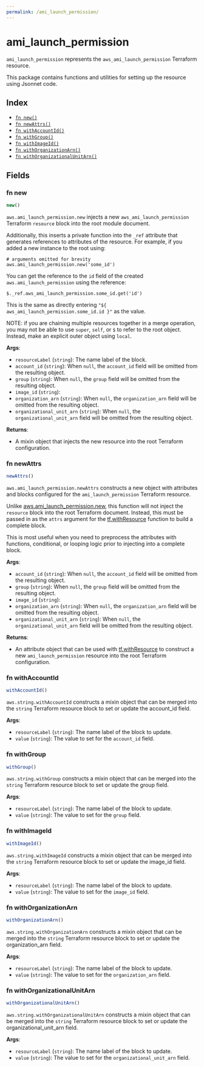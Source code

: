 ```yaml
---
permalink: /ami_launch_permission/
---
```


# ami_launch_permission

`ami_launch_permission` represents the `aws_ami_launch_permission` Terraform resource.



This package contains functions and utilities for setting up the resource using Jsonnet code.


## Index

* [`fn new()`](#fn-new)
* [`fn newAttrs()`](#fn-newattrs)
* [`fn withAccountId()`](#fn-withaccountid)
* [`fn withGroup()`](#fn-withgroup)
* [`fn withImageId()`](#fn-withimageid)
* [`fn withOrganizationArn()`](#fn-withorganizationarn)
* [`fn withOrganizationalUnitArn()`](#fn-withorganizationalunitarn)

## Fields

### fn new

```ts
new()
```


`aws.ami_launch_permission.new` injects a new `aws_ami_launch_permission` Terraform `resource`
block into the root module document.

Additionally, this inserts a private function into the `_ref` attribute that generates references to attributes of the
resource. For example, if you added a new instance to the root using:

    # arguments omitted for brevity
    aws.ami_launch_permission.new('some_id')

You can get the reference to the `id` field of the created `aws.ami_launch_permission` using the reference:

    $._ref.aws_ami_launch_permission.some_id.get('id')

This is the same as directly entering `"${ aws_ami_launch_permission.some_id.id }"` as the value.

NOTE: if you are chaining multiple resources together in a merge operation, you may not be able to use `super`, `self`,
or `$` to refer to the root object. Instead, make an explicit outer object using `local`.

**Args**:
  - `resourceLabel` (`string`): The name label of the block.
  - `account_id` (`string`):  When `null`, the `account_id` field will be omitted from the resulting object.
  - `group` (`string`):  When `null`, the `group` field will be omitted from the resulting object.
  - `image_id` (`string`): 
  - `organization_arn` (`string`):  When `null`, the `organization_arn` field will be omitted from the resulting object.
  - `organizational_unit_arn` (`string`):  When `null`, the `organizational_unit_arn` field will be omitted from the resulting object.

**Returns**:
- A mixin object that injects the new resource into the root Terraform configuration.


### fn newAttrs

```ts
newAttrs()
```


`aws.ami_launch_permission.newAttrs` constructs a new object with attributes and blocks configured for the `ami_launch_permission`
Terraform resource.

Unlike [aws.ami_launch_permission.new](#fn-amilaunchpermissionnew), this function will not inject the `resource`
block into the root Terraform document. Instead, this must be passed in as the `attrs` argument for the
[tf.withResource](https://github.com/tf-libsonnet/core/tree/main/docs#fn-withresource) function to build a complete block.

This is most useful when you need to preprocess the attributes with functions, conditional, or looping logic prior to
injecting into a complete block.

**Args**:
  - `account_id` (`string`):  When `null`, the `account_id` field will be omitted from the resulting object.
  - `group` (`string`):  When `null`, the `group` field will be omitted from the resulting object.
  - `image_id` (`string`): 
  - `organization_arn` (`string`):  When `null`, the `organization_arn` field will be omitted from the resulting object.
  - `organizational_unit_arn` (`string`):  When `null`, the `organizational_unit_arn` field will be omitted from the resulting object.

**Returns**:
  - An attribute object that can be used with [tf.withResource](https://github.com/tf-libsonnet/core/tree/main/docs#fn-withresource) to construct a new `ami_launch_permission` resource into the root Terraform configuration.


### fn withAccountId

```ts
withAccountId()
```

`aws.string.withAccountId` constructs a mixin object that can be merged into the `string`
Terraform resource block to set or update the account_id field.



**Args**:
  - `resourceLabel` (`string`): The name label of the block to update.
  - `value` (`string`): The value to set for the `account_id` field.


### fn withGroup

```ts
withGroup()
```

`aws.string.withGroup` constructs a mixin object that can be merged into the `string`
Terraform resource block to set or update the group field.



**Args**:
  - `resourceLabel` (`string`): The name label of the block to update.
  - `value` (`string`): The value to set for the `group` field.


### fn withImageId

```ts
withImageId()
```

`aws.string.withImageId` constructs a mixin object that can be merged into the `string`
Terraform resource block to set or update the image_id field.



**Args**:
  - `resourceLabel` (`string`): The name label of the block to update.
  - `value` (`string`): The value to set for the `image_id` field.


### fn withOrganizationArn

```ts
withOrganizationArn()
```

`aws.string.withOrganizationArn` constructs a mixin object that can be merged into the `string`
Terraform resource block to set or update the organization_arn field.



**Args**:
  - `resourceLabel` (`string`): The name label of the block to update.
  - `value` (`string`): The value to set for the `organization_arn` field.


### fn withOrganizationalUnitArn

```ts
withOrganizationalUnitArn()
```

`aws.string.withOrganizationalUnitArn` constructs a mixin object that can be merged into the `string`
Terraform resource block to set or update the organizational_unit_arn field.



**Args**:
  - `resourceLabel` (`string`): The name label of the block to update.
  - `value` (`string`): The value to set for the `organizational_unit_arn` field.
